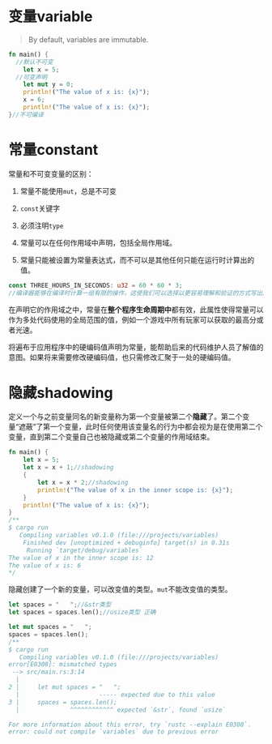 # 变量variable

> By default, variables are immutable.

```Rust
fn main() {
  //默认不可变
    let x = 5;
  //可变声明
    let mut y = 0;
    println!("The value of x is: {x}");
    x = 6;
    println!("The value of x is: {x}");
}//不可编译
```

# 常量constant

常量和不可变变量的区别：

1. 常量不能使用`mut`，总是不可变

2. `const`关键字

3. 必须注明`type`

4. 常量可以在任何作用域中声明，包括全局作用域。

5. 常量只能被设置为常量表达式，而不可以是其他任何只能在运行时计算出的值。

```Rust
const THREE_HOURS_IN_SECONDS: u32 = 60 * 60 * 3;
//编译器能够在编译时计算一组有限的操作，这使我们可以选择以更容易理解和验证的方式写出此值。
```

在声明它的作用域之中，常量在**整个程序生命周期中**都有效，此属性使得常量可以作为多处代码使用的全局范围的值，例如一个游戏中所有玩家可以获取的最高分或者光速。

将遍布于应用程序中的硬编码值声明为常量，能帮助后来的代码维护人员了解值的意图。如果将来需要修改硬编码值，也只需修改汇聚于一处的硬编码值。

# 隐藏shadowing

定义一个与之前变量同名的新变量称为第一个变量被第二个**隐藏**了。第二个变量“遮蔽”了第一个变量，此时任何使用该变量名的行为中都会视为是在使用第二个变量，直到第二个变量自己也被隐藏或第二个变量的作用域结束。

```Rust
fn main() {
    let x = 5;
    let x = x + 1;//shadowing
    {
        let x = x * 2;//shadowing
        println!("The value of x in the inner scope is: {x}");
    }
    println!("The value of x is: {x}");
}
/**
$ cargo run
   Compiling variables v0.1.0 (file:///projects/variables)
    Finished dev [unoptimized + debuginfo] target(s) in 0.31s
     Running `target/debug/variables`
The value of x in the inner scope is: 12
The value of x is: 6
*/
```

隐藏创建了一个新的变量，可以改变值的类型。`mut`不能改变值的类型。

```Rust
let spaces = "   ";//&str类型
let spaces = spaces.len();//usize类型 正确

let mut spaces = "   ";
spaces = spaces.len();
/**
$ cargo run
   Compiling variables v0.1.0 (file:///projects/variables)
error[E0308]: mismatched types
 --> src/main.rs:3:14
  |
2 |     let mut spaces = "   ";
  |                      ----- expected due to this value
3 |     spaces = spaces.len();
  |              ^^^^^^^^^^^^ expected `&str`, found `usize`

For more information about this error, try `rustc --explain E0308`.
error: could not compile `variables` due to previous error

```



